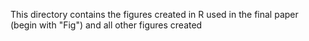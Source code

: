 This directory contains the figures created in R used in the final paper (begin with "Fig") and all other figures created

